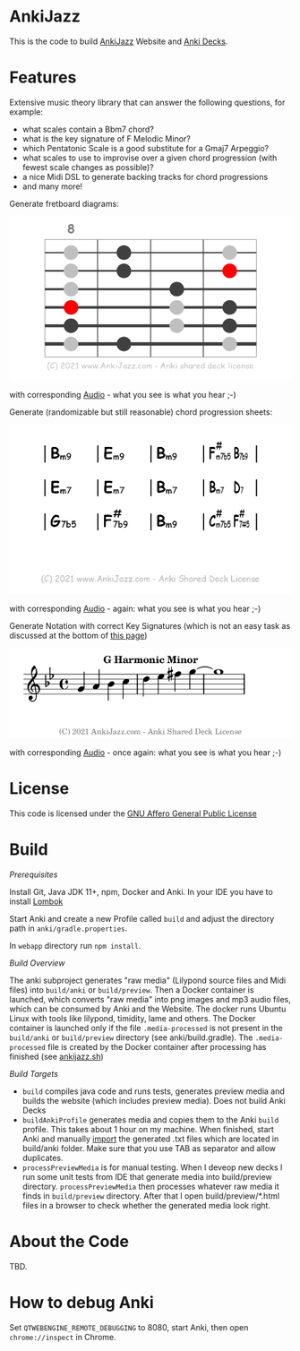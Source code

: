 # AnkiJazz

This is the code to build [AnkiJazz](https://www.ankijazz.com) Website and [Anki Decks](https://ankiweb.net/shared/decks/ankijazz).

# Features

Extensive music theory library that can answer the following questions, for example:
- what scales contain a Bbm7 chord?
- what is the key signature of F Melodic Minor?
- which Pentatonic Scale is a good substitute for a Gmaj7 Arpeggio?
- what scales to use to improvise over a given chord progression (with fewest scale changes as possible)?
- a nice Midi DSL to generate backing tracks for chord progressions
- and many more!

Generate fretboard diagrams:

![Fretboard](doc/Fretboard.png)

with corresponding <a href="doc/Fretboard.mp3">Audio</a> - what you see is what you hear ;-)

Generate (randomizable but still reasonable) chord progression sheets:

![Chord Progressions](doc/ChordProgression.png)

with corresponding <a href="doc/ChordProgression.mp3">Audio</a> - again: what you see is what you hear ;-)

Generate Notation with correct Key Signatures (which is not an easy task as discussed at the bottom of [this page](https://www.ankijazz.com/scales))

![Notation](doc/Notation.png)

with corresponding <a href="doc/Notation.mp3">Audio</a> - once again: what you see is what you hear ;-)

# License

This code is licensed under the [GNU Affero General Public License](http://www.gnu.org/licenses/agpl-3.0.html)

# Build

*Prerequisites*

Install Git, Java JDK 11+, npm, Docker and Anki. In your IDE you have to install [Lombok](https://projectlombok.org)

Start Anki and create a new Profile called `build` and adjust the directory path in `anki/gradle.properties`. 

In `webapp` directory run `npm install`.

*Build Overview*

The anki subproject generates "raw media" (Lilypond source files and Midi files) into `build/anki` or `build/preview`. Then a Docker container is launched, which converts "raw media" into png images and mp3 audio files, which can be consumed by Anki and the Website. The docker runs Ubuntu Linux with tools like lilypond, timidity, lame and others. The Docker container is launched only if the file `.media-processed` is not present in the `build/anki` or `build/preview` directory (see anki/build.gradle). The `.media-processed` file is created by the Docker container after processing has finished (see [ankijazz.sh](anki/docker/ankijazz.sh))

*Build Targets*

- `build` compiles java code and runs tests, generates preview media and builds the website (which includes preview media). Does not build Anki Decks
- `buildAnkiProfile` generates media and copies them to the Anki `build` profile. This takes about 1 hour on my machine. When finished, start Anki and manually [import](https://docs.ankiweb.net/importing.html) the generated .txt files which are located in build/anki folder. Make sure that you use TAB as separator and allow duplicates.
- `processPreviewMedia` is for manual testing. When I deveop new decks I run some unit tests from IDE that generate media into build/preview directory. `processPreviewMedia` then processes whatever raw media it finds in `build/preview` directory. After that I open build/preview/*.html files in a browser to check whether the generated media look right. 

# About the Code

TBD.

# How to debug Anki

Set `QTWEBENGINE_REMOTE_DEBUGGING` to 8080, start Anki, then open `chrome://inspect` in Chrome.